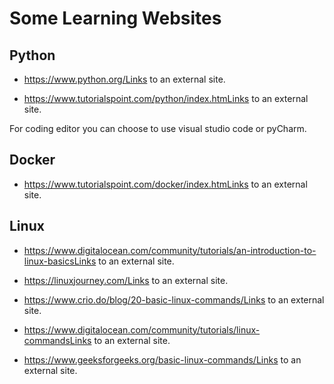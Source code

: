 # Some Learning Websites

## Python

* https://www.python.org/Links to an external site.

* https://www.tutorialspoint.com/python/index.htmLinks to an external site.

For coding editor you can choose to use visual studio code or pyCharm.

## Docker

* https://www.tutorialspoint.com/docker/index.htmLinks to an external site.


## Linux

* https://www.digitalocean.com/community/tutorials/an-introduction-to-linux-basicsLinks to an external site.

* https://linuxjourney.com/Links to an external site.

* https://www.crio.do/blog/20-basic-linux-commands/Links to an external site.

* https://www.digitalocean.com/community/tutorials/linux-commandsLinks to an external site.

* https://www.geeksforgeeks.org/basic-linux-commands/Links to an external site.